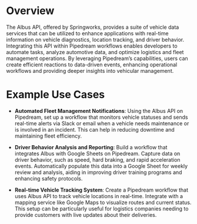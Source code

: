 # Overview

The Albus API, offered by Springworks, provides a suite of vehicle data services that can be utilized to enhance applications with real-time information on vehicle diagnostics, location tracking, and driver behavior. Integrating this API within Pipedream workflows enables developers to automate tasks, analyze automotive data, and optimize logistics and fleet management operations. By leveraging Pipedream’s capabilities, users can create efficient reactions to data-driven events, enhancing operational workflows and providing deeper insights into vehicular management.

# Example Use Cases

- **Automated Fleet Management Notifications**: Using the Albus API on Pipedream, set up a workflow that monitors vehicle statuses and sends real-time alerts via Slack or email when a vehicle needs maintenance or is involved in an incident. This can help in reducing downtime and maintaining fleet efficiency.

- **Driver Behavior Analysis and Reporting**: Build a workflow that integrates Albus with Google Sheets on Pipedream. Capture data on driver behavior, such as speed, hard braking, and rapid acceleration events. Automatically populate this data into a Google Sheet for weekly review and analysis, aiding in improving driver training programs and enhancing safety protocols.

- **Real-time Vehicle Tracking System**: Create a Pipedream workflow that uses Albus API to track vehicle locations in real-time. Integrate with a mapping service like Google Maps to visualize routes and current status. This setup can be particularly useful for logistics companies needing to provide customers with live updates about their deliveries.
